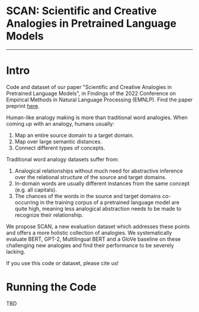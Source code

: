 # SCAN: Scientific and Creative Analogies in Pretrained Language Models
---
# Intro

Code and dataset of our paper "Scientific and Creative Analogies in Pretrained Language Models", in Findings of the 2022 Conference on Empirical Methods in Natural Language Processing (EMNLP). Find the paper preprint [here](https://arxiv.org/abs/2211.15268).


Human-like analogy making is more than traditional word analogies. When coming up with an analogy, humans usually:
1. Map an entire source domain to a target domain.
2. Map over large semantic distances.
3. Connect different types of concepts.

Traditional word analogy datasets suffer from:
1. Analogical relationships without much need for abstractive inference over the relational structure of the source and target domains.
2. In-domain words are usually different instances from the same concept (e.g. all capitals).
3. The chances of the words in the source and target domains co-occurring in the training corpus of a pretrained language model are quite high, meaning less analogical abstraction needs to be made to recognize their relationship.

We propose SCAN, a new evaluation dataset which addresses these points and offers a more holistic collection of analogies. We systematically evaluate BERT, GPT-2, Multilingual BERT and a GloVe baseline on these challenging new analogies and find their performance to be severely lacking.

If you use this code or dataset, please cite us!

# Running the Code

TBD